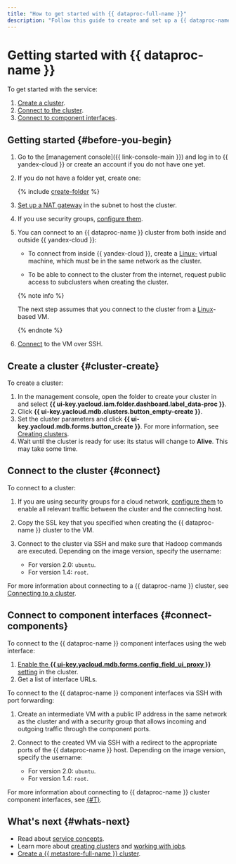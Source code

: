 ```yaml
---
title: "How to get started with {{ dataproc-full-name }}"
description: "Follow this guide to create and set up a {{ dataproc-name }} cluster."
---
```


# Getting started with {{ dataproc-name }}

To get started with the service:

1. [Create a cluster](#cluster-create).
1. [Connect to the cluster](#connect).
1. [Connect to component interfaces](#connect-components).


## Getting started {#before-you-begin}

1. Go to the [management console]({{ link-console-main }}) and log in to {{ yandex-cloud }} or create an account if you do not have one yet.

1. If you do not have a folder yet, create one:

   {% include [create-folder](../_includes/create-folder.md) %}

1. [Set up a NAT gateway](../vpc/operations/create-nat-gateway.md) in the subnet to host the cluster.

1. If you use security groups, [configure them](operations/cluster-create.md#change-security-groups).

1. You can connect to an {{ dataproc-name }} cluster from both inside and outside {{ yandex-cloud }}:

   * To connect from inside {{ yandex-cloud }}, create a [Linux-](../compute/quickstart/quick-create-linux.md) virtual machine, which must be in the same network as the cluster.

   * To be able to connect to the cluster from the internet, request public access to subclusters when creating the cluster.

   {% note info %}

   The next step assumes that you connect to the cluster from a [Linux](../compute/quickstart/quick-create-linux.md)-based VM.

   {% endnote %}

1. [Connect](../compute/operations/vm-connect/ssh.md) to the VM over SSH.


## Create a cluster {#cluster-create}

To create a cluster:

1. In the management console, open the folder to create your cluster in and select **{{ ui-key.yacloud.iam.folder.dashboard.label_data-proc }}**.
1. Click **{{ ui-key.yacloud.mdb.clusters.button_empty-create }}**.
1. Set the cluster parameters and click **{{ ui-key.yacloud.mdb.forms.button_create }}**. For more information, see [Creating clusters](operations/cluster-create.md).
1. Wait until the cluster is ready for use: its status will change to **Alive**. This may take some time.

## Connect to the cluster {#connect}

To connect to a cluster:


1. If you are using security groups for a cloud network, [configure them](operations/connect.md#configuring-security-groups) to enable all relevant traffic between the cluster and the connecting host.


1. Copy the SSL key that you specified when creating the {{ dataproc-name }} cluster to the VM.

1. Connect to the cluster via SSH and make sure that Hadoop commands are executed. Depending on the image version, specify the username:

   * For version 2.0: `ubuntu`.
   * For version 1.4: `root`.

For more information about connecting to a {{ dataproc-name }} cluster, see [Connecting to a cluster](operations/connect.md).

## Connect to component interfaces {#connect-components}

To connect to the {{ dataproc-name }} component interfaces using the web interface:

1. [Enable the **{{ ui-key.yacloud.mdb.forms.config_field_ui_proxy }}** setting](operations/connect-interfaces.md#ui-proxy-enable) in the cluster.
1. Get a list of interface URLs.

To connect to the {{ dataproc-name }} component interfaces via SSH with port forwarding:

1. Create an intermediate VM with a public IP address in the same network as the cluster and with a security group that allows incoming and outgoing traffic through the component ports.
1. Connect to the created VM via SSH with a redirect to the appropriate ports of the {{ dataproc-name }} host. Depending on the image version, specify the username:

   * For version 2.0: `ubuntu`.
   * For version 1.4: `root`.

For more information about connecting to {{ dataproc-name }} cluster component interfaces, see [{#T}](operations/connect-interfaces.md).

## What's next {#whats-next}

* Read about [service concepts](concepts/index.md).
* Learn more about [creating clusters](operations/cluster-create.md) and [working with jobs](operations/jobs.md).
* [Create a {{ metastore-full-name }} cluster](operations/metastore/cluster-create.md).
